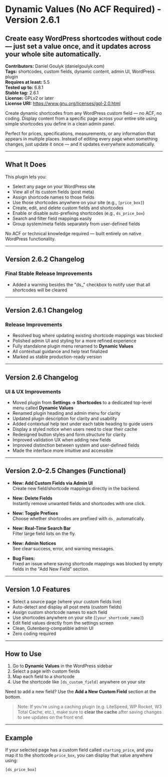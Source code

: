 # Dynamic Values (No ACF Required) - Version 2.6.1
## Create easy WordPress shortcodes without code — just set a value once, and it updates across your whole site automatically.

**Contributors:** Daniel Goulyk (danielgoulyk.com)  
**Tags:** shortcodes, custom fields, dynamic content, admin UI, WordPress plugin  
**Requires at least:** 5.5  
**Tested up to:** 6.8.1  
**Stable tag:** 2.6.1  
**License:** GPLv2 or later  
**License URI:** https://www.gnu.org/licenses/gpl-2.0.html

Create dynamic shortcodes from any WordPress custom field — no ACF, no coding. Display content from a specific page across your entire site using simple shortcodes you define in a clean admin panel.

Perfect for prices, specifications, measurements, or any information that appears in multiple places. Instead of editing every page when something changes, just update it once — and it updates everywhere automatically.

---

## What It Does

This plugin lets you:
- Select any page on your WordPress site
- View all of its custom fields (post meta)
- Assign shortcode names to those fields
- Use those shortcodes anywhere on your site (e.g., `[price_box]`)
- Create, edit, and delete custom fields and shortcodes
- Enable or disable auto-prefixing shortcodes (e.g., `ds_price_box`)
- Search and filter field mappings easily
- Group system/meta fields separately from user-defined fields

No ACF or technical knowledge required — built entirely on native WordPress functionality.

---

## Version 2.6.2 Changelog

### Final Stable Release Improvements
- Added a warning besides the "ds_" checkbox to notify user that all shortcodes will be cleared

---

## Version 2.6.1 Changelog

### Release Improvements
- Resolved bug where updating existing shortcode mappings was blocked
- Polished admin UI and styling for a more refined experience
- Fully standalone plugin menu renamed to **Dynamic Values**
- All contextual guidance and help text finalized
- Marked as stable production-ready version

---

## Version 2.6 Changelog

### UI & UX Improvements
- Moved plugin from **Settings → Shortcodes** to a dedicated top-level menu called **Dynamic Values**
- Renamed plugin heading and admin menu for clarity
- Updated plugin description for clarity and usability
- Added contextual help text under each table heading to guide users
- Display a styled notice when users need to clear their cache
- Redesigned button styles and form structure for clarity
- Improved validation UX when adding new fields
- Improved distinction between system and user-defined fields
- Made the interface more intuitive and accessible

---

## Version 2.0–2.5 Changes (Functional)

- **New: Add Custom Fields via Admin UI**  
  Create new field/shortcode mappings directly in the backend.

- **New: Delete Fields**  
  Instantly remove unwanted fields and shortcodes with one click.

- **New: Toggle Prefixes**  
  Choose whether shortcodes are prefixed with `ds_` automatically.

- **New: Real-Time Search Bar**  
  Filter large field lists on the fly.

- **New: Admin Notices**  
  See clear success, error, and warning messages.

- **Bug Fixes:**  
  Fixed an issue where saving shortcode mappings was blocked by empty fields in the "Add New Field" section.

---

## Version 1.0 Features

- Select a source page (where your custom fields live)
- Auto-detect and display all post meta (custom fields)
- Assign custom shortcode names to each field
- Use shortcodes anywhere on your site (`[your_shortcode_name]`)
- Edit field values directly from the settings screen
- Clean, Gutenberg-compatible admin UI
- Zero coding required

---

## How to Use

1. Go to **Dynamic Values** in the WordPress sidebar
2. Select a page with custom fields
3. Map each field to a shortcode
4. Use the shortcode like `[ds_custom_field]` anywhere on your site

Need to add a new field? Use the **Add a New Custom Field** section at the bottom.

> Note: If you're using a caching plugin (e.g. LiteSpeed, WP Rocket, W3 Total Cache, etc.), make sure to **clear the cache** after saving changes to see updates on the front end.

---

## Example

If your selected page has a custom field called `starting_price`, and you map it to the shortcode `price_box`, you can display that value anywhere using:

```shortcode
[ds_price_box]
